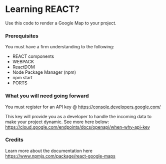 # Learning REACT?
Use this code to render a Google Map to your project.

### Prerequisites
You must have a firm understanding to the following:

- REACT components
- WEBPACK
- ReactDOM
- Node Package Manager (npm)
- npm start
- PORTS


### What you will need going forward
You must register for an API key @ https://console.developers.google.com/

This key will provide you as a developer to handle the incoming data to make your project dynamic.
See more here below:
https://cloud.google.com/endpoints/docs/openapi/when-why-api-key


### Credits
Learn more about the documentation here
https://www.npmjs.com/package/react-google-maps
